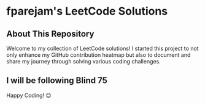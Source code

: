 # fparejam's LeetCode Solutions

## About This Repository
Welcome to my collection of LeetCode solutions! I started this project to not only enhance my GitHub contribution heatmap but also to document and share my journey through solving various coding challenges.

## I will be following Blind 75
Happy Coding! 😉
